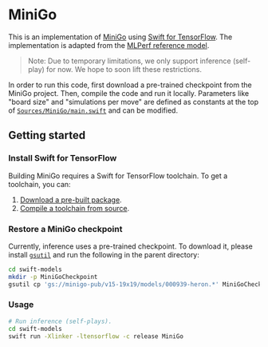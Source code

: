 # MiniGo

This is an implementation of [MiniGo] using [Swift for TensorFlow].
The implementation is adapted from the
[MLPerf reference model](https://github.com/mlperf/training/tree/master/reinforcement).

> Note: Due to temporary limitations, we only support inference (self-play)
> for now. We hope to soon lift these restrictions.

In order to run this code, first download a pre-trained checkpoint from the
MiniGo project. Then, compile the code and run it locally. Parameters like
"board size" and "simulations per move" are defined as constants at the top of
[`Sources/MiniGo/main.swift`](https://github.com/tensorflow/swift-models/blob/stable/MiniGo/Sources/MiniGo/main.swift)
and can be modified.

## Getting started

### Install Swift for TensorFlow

Building MiniGo requires a Swift for TensorFlow toolchain.
To get a toolchain, you can:

1. [Download a pre-built package](https://github.com/tensorflow/swift/blob/master/Installation.md).
2. [Compile a toolchain from source](https://github.com/apple/swift/tree/tensorflow#building-swift-for-tensorflow).

### Restore a MiniGo checkpoint

Currently, inference uses a pre-trained checkpoint. To download it, please
install [`gsutil`](https://cloud.google.com/storage/docs/gsutil_install) and run
the following in the parent directory:

```sh
cd swift-models
mkdir -p MiniGoCheckpoint
gsutil cp 'gs://minigo-pub/v15-19x19/models/000939-heron.*' MiniGoCheckpoint/
```

### Usage

```sh
# Run inference (self-plays).
cd swift-models
swift run -Xlinker -ltensorflow -c release MiniGo
```

[Swift for TensorFlow]: https://www.tensorflow.org/swift
[MiniGo]: https://github.com/mlperf/training/blob/master/reinforcement/tensorflow/minigo
